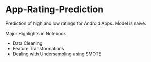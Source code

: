 # App-Rating-Prediction
Prediction of high and low ratings for Android Apps. Model is naive.

Major Highlights in Notebook
- Data Cleaning
- Feature Transformations
- Dealing with Undersampling using SMOTE
